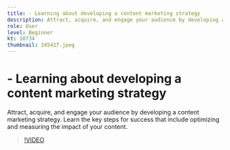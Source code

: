 ```yaml
---
title: - Learning about developing a content marketing strategy
description: Attract, acquire, and engage your audience by developing a content marketing strategy. Learn the key steps for success that include optimizing and measuring th… (Descriptions should be between 60 and 160 characters)
role: User
level: Beginner
kt: 10734
thumbnail: 345417.jpeg
---
```


# - Learning about developing a content marketing strategy

Attract, acquire, and engage your audience by developing a content marketing strategy. Learn the key steps for success that include optimizing and measuring the impact of your content.

>[!VIDEO](https://video.tv.adobe.com/v/345417/?quality=12&learn=on)
